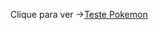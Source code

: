 Clique para ver ->[Teste Pokemon](https://htmlpreview.github.io/?https://github.com/Lucas-Reluz/FrontEnd/blob/master/Front-Pokemon/index.html)
